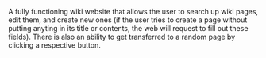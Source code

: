 A fully functioning wiki website that allows the user to search up wiki pages, edit them, and create new ones (if the user tries to create a page without putting anyting in its title or contents, the web will request to fill out these fields). There is also an ability to get transferred to a random page by clicking a respective button. 
